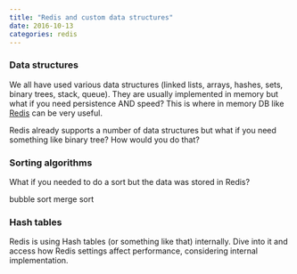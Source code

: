 ```yaml
---
title: "Redis and custom data structures"
date: 2016-10-13
categories: redis
---
```



### Data structures

We all have used various data structures (linked lists, arrays, hashes, sets, binary trees, stack, queue).  They are usually implemented in memory but what if you need persistence AND speed?  This is where in memory DB like [Redis](http://redis.io/) can be very useful.  

Redis already supports a number of data structures but what if you need something like binary tree?  How would you do that?  

### Sorting algorithms

What if you needed to do a sort but the data was stored in Redis?  

bubble sort
merge sort

### Hash tables

Redis is using Hash tables (or something like that) internally. Dive into it and access how Redis settings affect performance, considering internal implementation.
